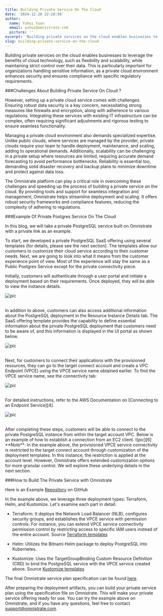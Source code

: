 ```yaml
---
title: Building Private Service On The Cloud
date: '2024-12-20 22:28:56'
author:
  name: Yuhui Yuan
  email: yuhui@omnistrate.com
  picture: ''
excerpt: 'Building private services on the cloud enables businesses to leverage the benefits of cloud technology, such as flexibility and scalability, while maintaining strict control over their data.'
slug: building-private-service-on-the-cloud
---
```


Building private services on the cloud enables businesses to leverage the benefits of cloud technology, such as flexibility and scalability, while maintaining strict control over their data. This is particularly important for organizations handling sensitive information, as a private cloud environment enhances security and ensures compliance with specific regulatory requirements.

###Challenges About Building Private Service On Cloud ?

However, setting up a private cloud service comes with challenges. Ensuring robust data security is a key concern, necessitating strong measures like firewalls and encryption, along with adherence to various regulations. Integrating these services with existing IT infrastructure can be complex, often requiring significant adjustments and rigorous testing to ensure seamless functionality.

Managing a private cloud environment also demands specialized expertise. Unlike public clouds, where services are managed by the provider, private clouds require your team to handle deployment, maintenance, and scaling, adding to operational demands. Additionally, scalability can be challenging in a private setup where resources are limited, requiring accurate demand forecasting to avoid performance bottlenecks. Reliability is essential too, demanding solid disaster recovery and backup plans to minimize downtime and protect against data loss.

The Omnistrate platform can play a critical role in overcoming these challenges and speeding up the process of building a private service on the cloud. By providing tools and support for seamless integration and management, Omnistrate helps streamline deployment and scaling. It offers robust security frameworks and compliance features, reducing the complexity of adhering to regulations. 

###Example Of Private Postgres Service On The Cloud

In this blog, we will take a private PostgreSQL service built on Omnistrate with a private link as an example. 

To start, we developed a private PostgreSQL SaaS offering using several templates (for details, please see the next section). The templates allow our customers to customize their cloud service according to their customer needs.
Next, we are going to look into what it means from the customer experience point of view. Most of the experience will stay the same as a Public Postgres Service except for the private connectivity piece.

Initially, customers will authenticate through a user portal and initiate a deployment based on their requirements. Once deployed, they will be able to view the instance details.

![pic][1]

<br/>
In addition to above, customers can also access additional information about the PostgreSQL deployment in the Resource Instance Details tab. The SaaS offering template provides the capability to define essential information about the private PostgreSQL deployment that customers need to be aware of, and this information is displayed in the UI portal as shown below.

![pic][2]

<br/>
Next, for customers to connect their applications with the provisioned resources, they can go to the target connect account and create a VPC Endpoint (VPCE) using the VPCE service name obtained earlier. To find the  VPCE service name, see the connectivity tab:

![pic][3]

<br/>
For detailed instructions, refer to the AWS Documentation on [Connecting to an Endpoint Service][4].

![pic][5]

<br/>
After completing these steps, customers will be able to connect to the private PostgreSQL instance from within the target account VPC. Below is an example of how to establish a connection from an EC2 client.
![pic][6]

<br/>
**Note**: In the example above, the provisioned VPCE service connectivity is restricted to the target connect account through customization of the deployment templates. In this instance, the restriction is applied at the account level. However, Omnistrate offers extended customization options for more granular control. We will explore these underlying details in the next section.

###How to Build The Private Service with Omnistrate

Here is an Example [Repository][7] on GitHub

In the example above, we leverage three deployment types: Terraform, Helm, and Kustomize. Let's examine each part in detail:

- Terraform: It deploys the Network Load Balancer (NLB), configures security groups, and establishes the VPCE service with permission controls. For instance, you can extend VPCE service connectivity permission control by restricting access to specific IAM users instead of the entire account.
Source [Terraform templates][8]

- Helm: Utilizes the Bitnami Helm package to deploy PostgreSQL into Kubernetes.
- Kustomize: Uses the TargetGroupBinding Custom Resource Definition (CRD) to bind the PostgreSQL service with the VPCE service created above.
Source [Kustomize templates][9]

The final Omnistrate service plan specification can be found [here][10].

After preparing the deployment artifacts, you can build your private service plan using the specification file on Omnistrate. This will make your private service offering ready for use. You can try the example above on Omnistrate, and if you have any questions, feel free to contact support@omnistrate.com.

  [1]: https://drive.google.com/thumbnail?id=1nyvj4hFEhO4ZclEgdjz--AoqYJZGrGM2&sz=w720
  [2]: https://drive.google.com/thumbnail?id=15HDDkgmNCYG_tJSWvpo7IQVv_IEj8hsw&sz=w720
  [3]: https://drive.google.com/thumbnail?id=1Dr5-rvG61yNuSY9mIw5cIpBnH1CxCdTh&sz=w720
  [4]: https://docs.aws.amazon.com/vpc/latest/privatelink/create-endpoint-service.html#connect-to-endpoint-service.
  [5]: https://drive.google.com/thumbnail?id=1TmpEtoQp1skukyG6JWYuRF2D-puR07bU&sz=w720
  [6]: https://drive.google.com/thumbnail?id=18P_jxs9GDAyWAQIkQqeFr4bMXXEykGG_&sz=w720
  [7]: https://github.com/omnistrate-community/private-link-example
  [8]: https://github.com/omnistrate-community/private-link-example/blob/main/terraform/main.tf
  [9]: https://github.com/omnistrate-community/private-link-example/blob/main/kustomize/targetGroupBinding.yaml
  [10]: https://github.com/omnistrate-community/private-link-example/blob/main/privatePostgresql.yaml
